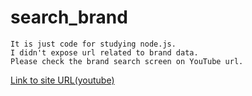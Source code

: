# search_brand

```
It is just code for studying node.js.
I didn't expose url related to brand data.
Please check the brand search screen on YouTube url.
```

[Link to site URL(youtube)](https://youtu.be/d3ZbmhGuGd0)


